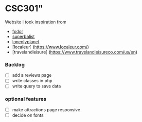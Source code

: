 # CSC301" 


Website I took inspiration from

* [fodor](https://www.fodors.com/)
* [superbalist](https://superbalist.com/)
* [lonenlyplanet](https://www.lonelyplanet.com/)
* [localeur] (https://www.localeur.com/)
* [travelandleisure] (https://www.travelandleisureco.com/us/en)


### Backlog
- [ ] add a reviews page
- [ ] write classes in php
- [ ] write query to save data

### optional features
- [ ] make attractions page responsive
- [ ] decide on fonts
